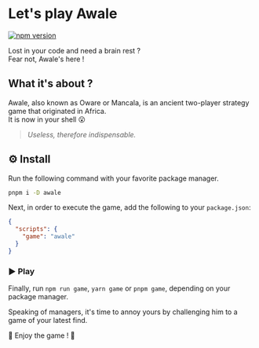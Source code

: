 # Let's play Awale

[![npm version](https://badgen.net/npm/v/awale)](https://npmjs.com/awale)

Lost in your code and need a brain rest ?  
Fear not, Awale's here !

## What it's about ?

Awale, also known as Oware or Mancala, is an ancient two-player strategy game that originated in Africa.  
It is now in your shell 😮

> *Useless, therefore indispensable.*

## ⚙️ Install

Run the following command with your favorite package manager.

```bash
pnpm i -D awale
```

Next, in order to execute the game, add the following to your `package.json`:

```json
{
  "scripts": {
    "game": "awale"
  }
}
```

### ▶️ Play

Finally, run `npm run game`, `yarn game` or `pnpm game`, depending on your package manager.

Speaking of managers, it's time to annoy yours by challenging him to a game of your latest find.

🎊 Enjoy the game ! 🎉
